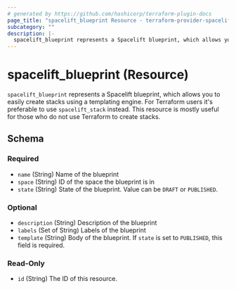 ```yaml
---
# generated by https://github.com/hashicorp/terraform-plugin-docs
page_title: "spacelift_blueprint Resource - terraform-provider-spacelift"
subcategory: ""
description: |-
  spacelift_blueprint represents a Spacelift blueprint, which allows you to easily create stacks using a templating engine. For Terraform users it's preferable to use spacelift_stack instead. This resource is mostly useful for those who do not use Terraform to create stacks.
---
```


# spacelift_blueprint (Resource)

`spacelift_blueprint` represents a Spacelift blueprint, which allows you to easily create stacks using a templating engine. For Terraform users it's preferable to use `spacelift_stack` instead. This resource is mostly useful for those who do not use Terraform to create stacks.



<!-- schema generated by tfplugindocs -->
## Schema

### Required

- `name` (String) Name of the blueprint
- `space` (String) ID of the space the blueprint is in
- `state` (String) State of the blueprint. Value can be `DRAFT` or `PUBLISHED`.

### Optional

- `description` (String) Description of the blueprint
- `labels` (Set of String) Labels of the blueprint
- `template` (String) Body of the blueprint. If `state` is set to `PUBLISHED`, this field is required.

### Read-Only

- `id` (String) The ID of this resource.
